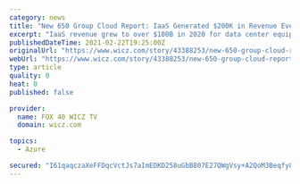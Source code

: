 ```yaml
---
category: news
title: "New 650 Group Cloud Report: IaaS Generated $200K in Revenue Every Minute of 2020 as AWS, Azure, GCP Outpaced the Market"
excerpt: "IaaS revenue grew to over $100B in 2020 for data center equipment (servers, storage, networking) and other compute and IT equipment"
publishedDateTime: 2021-02-22T19:25:00Z
originalUrl: "https://www.wicz.com/story/43388253/new-650-group-cloud-report-iaas-generated-200k-in-revenue-every-minute-of-2020-as-aws-azure-gcp-outpaced-the-market"
webUrl: "https://www.wicz.com/story/43388253/new-650-group-cloud-report-iaas-generated-200k-in-revenue-every-minute-of-2020-as-aws-azure-gcp-outpaced-the-market"
type: article
quality: 0
heat: 0
published: false

provider:
  name: FOX 40 WICZ TV
  domain: wicz.com

topics:
  - Azure

secured: "I61qaqczaXeFFDqcVctJs7aImEDKD258uGbB807E27QWgVsy+A2QoM3Beqfy8QfqwXLBc9/DDNGbRu7XlNkzBLRtpRmWpxR69kwQT79vDS5sc9XmITvwN1raZMFUQ8N8uu4yrDUiK2qK0ihh3C2ZB3jugZcQjp1dHECUFxRaKklKHqDxNAhJI63nGcD7J9Rrb7VrzOOiNWpxoRDMIll9g6qlJseKXG+M1yKAfFh64oSkXgTSju4oGgx4iq9tQGkuXFxcxxSF4IsTutnNL0PEN9l0Z7/5jwiWnWt0ZWvWUYy4wZUoUk5E4e8I1rJG7jypIzf7Co0TuJFYiCCLYszLvir/E3R07fg4DqTlYwLCjEE=;5g8KUovoniKIQ4gnueJZrQ=="
---
```


